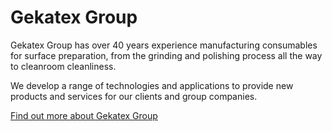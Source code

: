 # Gekatex Group 

Gekatex Group has over 40 years experience manufacturing consumables for surface preparation, from the grinding and polishing process all the way to cleanroom cleanliness.

We develop a range of technologies and applications to provide new products and services for our clients and group companies.

[Find out more about Gekatex Group](https://gekatexgroup.com)
